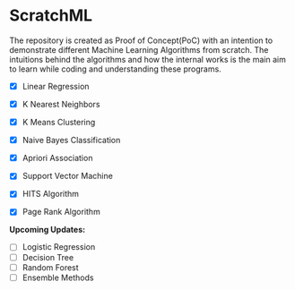 # ScratchML

The repository is created as Proof of Concept(PoC) with an intention to demonstrate different Machine Learning Algorithms from scratch. The intuitions behind the algorithms and how the internal works is the main aim to learn while coding and understanding these programs.

- [x] Linear Regression
- [x] K Nearest Neighbors
- [x] K Means Clustering
- [x] Naive Bayes Classification
- [x] Apriori Association
- [x] Support Vector Machine
- [x] HITS Algorithm
- [x] Page Rank Algorithm


**Upcoming Updates:**
- [ ] Logistic Regression
- [ ] Decision Tree
- [ ] Random Forest
- [ ] Ensemble Methods
